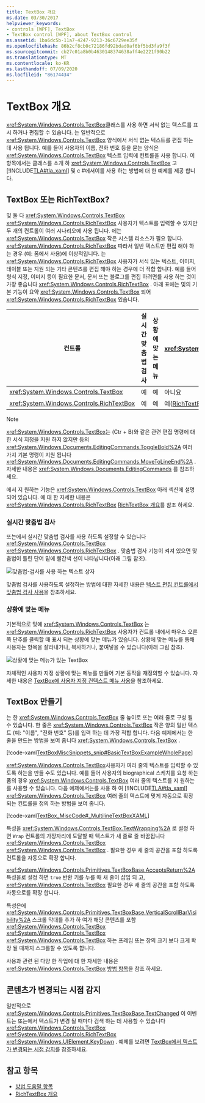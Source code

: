 ```yaml
---
title: TextBox 개요
ms.date: 03/30/2017
helpviewer_keywords:
- controls [WPF], TextBox
- TextBox control [WPF], about TextBox control
ms.assetid: 1ba6dc5b-11a7-4247-9213-36c6729ee35f
ms.openlocfilehash: 86b2cf8cb0c72186fd92bdad0af6bf5bd3fa9f3f
ms.sourcegitcommit: cb27c01a8b0b4630148374638aff4e2221f90b22
ms.translationtype: MT
ms.contentlocale: ko-KR
ms.lasthandoff: 07/09/2020
ms.locfileid: "86174434"
---
```

# <a name="textbox-overview"></a>TextBox 개요
<xref:System.Windows.Controls.TextBox>클래스를 사용 하면 서식 없는 텍스트를 표시 하거나 편집할 수 있습니다. 는 일반적으로 <xref:System.Windows.Controls.TextBox> 양식에서 서식 없는 텍스트를 편집 하는 데 사용 됩니다. 예를 들어 사용자의 이름, 전화 번호 등을 묻는 양식은 <xref:System.Windows.Controls.TextBox> 텍스트 입력에 컨트롤을 사용 합니다. 이 항목에서는 클래스를 소개 하 <xref:System.Windows.Controls.TextBox> 고 [!INCLUDE[TLA#tla_xaml](../../../../includes/tlasharptla-xaml-md.md)] 및 c #에서이를 사용 하는 방법에 대 한 예제를 제공 합니다.  

<a name="textbox_or_richtextbox"></a>
## <a name="textbox-or-richtextbox"></a>TextBox 또는 RichTextBox?  
 및 둘 다 <xref:System.Windows.Controls.TextBox> <xref:System.Windows.Controls.RichTextBox> 사용자가 텍스트를 입력할 수 있지만 두 개의 컨트롤이 여러 시나리오에 사용 됩니다. 에는 <xref:System.Windows.Controls.TextBox> 작은 시스템 리소스가 필요 합니다. <xref:System.Windows.Controls.RichTextBox> 따라서 일반 텍스트만 편집 해야 하는 경우 (예: 폼에서 사용)에 이상적입니다. 는 <xref:System.Windows.Controls.RichTextBox> 사용자가 서식 있는 텍스트, 이미지, 테이블 또는 지원 되는 기타 콘텐츠를 편집 해야 하는 경우에 더 적합 합니다. 예를 들어 형식 지정, 이미지 등이 필요한 문서, 문서 또는 블로그를 편집 하려면를 사용 하는 것이 가장 좋습니다 <xref:System.Windows.Controls.RichTextBox> . 아래 표에는 및의 기본 기능이 요약 <xref:System.Windows.Controls.TextBox> 되어 <xref:System.Windows.Controls.RichTextBox> 있습니다.  
  
|컨트롤|실시간 맞춤법 검사|상황에 맞는 메뉴|명령 서식 지정 <xref:System.Windows.Documents.EditingCommands.ToggleBold%2A> (Ctr + B)|<xref:System.Windows.Documents.FlowDocument>이미지, 단락, 테이블 등의 콘텐츠|  
|-------------|------------------------------|------------------|------------------------------------------------------------------------------------------------------------------------------------------------------------------------------------------------------|--------------------------------------------------------------------------------------------------------------------------------------------------------------------------------------------------|  
|<xref:System.Windows.Controls.TextBox>|예|예|아니요|아니요.|  
|<xref:System.Windows.Controls.RichTextBox>|예|예|예([RichTextBox 개요](richtextbox-overview.md) 참조)|예([RichTextBox 개요](richtextbox-overview.md) 참조)|  
  
> [!NOTE]
> <xref:System.Windows.Controls.TextBox>는 (Ctr + B)와 같은 관련 편집 명령에 대 한 서식 지정을 지원 하지 않지만 등의 <xref:System.Windows.Documents.EditingCommands.ToggleBold%2A> 여러 가지 기본 명령이 지원 됩니다 <xref:System.Windows.Documents.EditingCommands.MoveToLineEnd%2A> . 자세한 내용은 <xref:System.Windows.Documents.EditingCommands> 를 참조하세요.  
  
 에서 지 원하는 기능은 <xref:System.Windows.Controls.TextBox> 아래 섹션에 설명 되어 있습니다. 에 대 한 자세한 내용은 <xref:System.Windows.Controls.RichTextBox> [RichTextBox 개요](richtextbox-overview.md)를 참조 하세요.  
  
### <a name="real-time-spellchecking"></a>실시간 맞춤법 검사  
 또는에서 실시간 맞춤법 검사를 사용 하도록 설정할 수 있습니다 <xref:System.Windows.Controls.TextBox> <xref:System.Windows.Controls.RichTextBox> . 맞춤법 검사 기능이 켜져 있으면 맞춤법이 틀린 단어 밑에 빨간색 선이 나타납니다(아래 그림 참조).  
  
 ![맞춤법&#45;검사를 사용 하는 텍스트 상자](./media/editing-textbox-with-spellchecking.png "Editing_TextBox_with_Spellchecking")  
  
 맞춤법 검사를 사용하도록 설정하는 방법에 대한 자세한 내용은 [텍스트 편집 컨트롤에서 맞춤법 검사 사용](how-to-enable-spell-checking-in-a-text-editing-control.md)을 참조하세요.  
  
### <a name="context-menu"></a>상황에 맞는 메뉴  
 기본적으로 및에 <xref:System.Windows.Controls.TextBox> 는 <xref:System.Windows.Controls.RichTextBox> 사용자가 컨트롤 내에서 마우스 오른쪽 단추를 클릭할 때 표시 되는 상황에 맞는 메뉴가 있습니다. 상황에 맞는 메뉴를 통해 사용자는 항목을 잘라내거나, 복사하거나, 붙여넣을 수 있습니다(아래 그림 참조).  
  
 ![상황에 맞는 메뉴가 있는 TextBox](./media/editing-textbox-with-context-menu.png "Editing_TextBox_with_Context_Menu")  
  
 자체적인 사용자 지정 상황에 맞는 메뉴를 만들어 기본 동작을 재정의할 수 있습니다. 자세한 내용은 [TextBox에 사용자 지정 컨텍스트 메뉴 사용](how-to-use-a-custom-context-menu-with-a-textbox.md)을 참조하세요.  
  
<a name="creating_textboxes"></a>
## <a name="creating-textboxes"></a>TextBox 만들기  
 는 한 <xref:System.Windows.Controls.TextBox> 줄 높이로 또는 여러 줄로 구성 될 수 있습니다. 한 줄은 <xref:System.Windows.Controls.TextBox> 작은 양의 일반 텍스트 (예: "이름", "전화 번호" 등)를 입력 하는 데 가장 적합 합니다. 다음 예제에서는 한 줄을 만드는 방법을 보여 줍니다 <xref:System.Windows.Controls.TextBox> .  
  
 [!code-xaml[TextBoxMiscSnippets_snip#BasicTextBoxExampleWholePage](~/samples/snippets/csharp/VS_Snippets_Wpf/TextBoxMiscSnippets_snip/csharp/basictextboxexample.xaml#basictextboxexamplewholepage)]  
  
 <xref:System.Windows.Controls.TextBox>사용자가 여러 줄의 텍스트를 입력할 수 있도록 하는을 만들 수도 있습니다. 예를 들어 사용자의 biographical 스케치를 요청 하는 폼의 경우 <xref:System.Windows.Controls.TextBox> 여러 줄의 텍스트를 지 원하는를 사용할 수 있습니다. 다음 예제에서는를 사용 하 여 [!INCLUDE[TLA#tla_xaml](../../../../includes/tlasharptla-xaml-md.md)] <xref:System.Windows.Controls.TextBox> 여러 줄의 텍스트에 맞게 자동으로 확장 되는 컨트롤을 정의 하는 방법을 보여 줍니다.  
  
 [!code-xaml[TextBox_MiscCode#_MultilineTextBoxXAML](~/samples/snippets/csharp/VS_Snippets_Wpf/TextBox_MiscCode/CSharp/Window1.xaml#_multilinetextboxxaml)]  
  
 특성을 <xref:System.Windows.Controls.TextBox.TextWrapping%2A> 로 설정 하면 `Wrap` 컨트롤의 가장자리에 도달할 때 텍스트가 새 줄로 줄 바꿈됩니다 <xref:System.Windows.Controls.TextBox> <xref:System.Windows.Controls.TextBox> . 필요한 경우 새 줄의 공간을 포함 하도록 컨트롤을 자동으로 확장 합니다.  
  
 <xref:System.Windows.Controls.Primitives.TextBoxBase.AcceptsReturn%2A>특성을로 설정 하면 `true` 반환 키를 누를 때 새 줄이 삽입 되 고, <xref:System.Windows.Controls.TextBox> 필요한 경우 새 줄의 공간을 포함 하도록 자동으로를 확장 합니다.  
  
 특성은에 <xref:System.Windows.Controls.Primitives.TextBoxBase.VerticalScrollBarVisibility%2A> 스크롤 막대를 추가 하 여가 해당 콘텐츠를 포함 <xref:System.Windows.Controls.TextBox> <xref:System.Windows.Controls.TextBox> <xref:System.Windows.Controls.TextBox> 하는 프레임 또는 창의 크기 보다 크게 확장 될 때까지 스크롤할 수 있도록 합니다.  
  
 사용과 관련 된 다양 한 작업에 대 한 자세한 내용은 <xref:System.Windows.Controls.TextBox> [방법 항목](textbox-how-to-topics.md)을 참조 하세요.  
  
<a name="editing_commands"></a>
## <a name="detect-when-content-changes"></a>콘텐츠가 변경되는 시점 감지  
 일반적으로 <xref:System.Windows.Controls.Primitives.TextBoxBase.TextChanged> 이 이벤트는 또는에서 텍스트가 변경 될 때마다 검색 하는 데 사용할 수 있습니다 <xref:System.Windows.Controls.TextBox> <xref:System.Windows.Controls.RichTextBox> <xref:System.Windows.UIElement.KeyDown> . 예제를 보려면 [TextBox에서 텍스트가 변경되는 시점 감지](how-to-detect-when-text-in-a-textbox-has-changed.md)를 참조하세요.  
  
## <a name="see-also"></a>참고 항목

- [방법 도움말 항목](textbox-how-to-topics.md)
- [RichTextBox 개요](richtextbox-overview.md)
